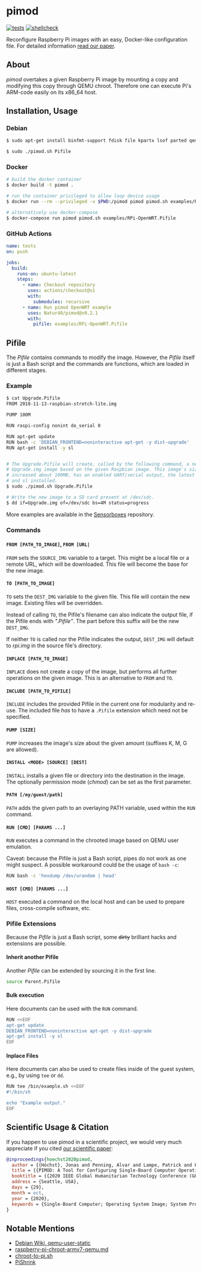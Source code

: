 # pimod
[![tests](https://github.com/Nature40/pimod/workflows/tests/badge.svg?branch=master)](https://github.com/Nature40/pimod/actions?query=workflow%3Atests)
[![shellcheck](https://github.com/Nature40/pimod/workflows/shellcheck/badge.svg?branch=master)](https://github.com/Nature40/pimod/actions?query=workflow%3Ashellcheck)

Reconfigure Raspberry Pi images with an easy, Docker-like configuration file. For detailed information [read our paper](https://jonashoechst.de/assets/papers/hoechst2020pimod.pdf).


## About
*pimod* overtakes a given Raspberry Pi image by mounting a copy and modifying
this copy through QEMU chroot. Therefore one can execute Pi's ARM-code easily
on its x86\_64 host.


## Installation, Usage
### Debian
```bash
$ sudo apt-get install binfmt-support fdisk file kpartx lsof parted qemu qemu-user-static unzip p7zip-full wget xz-utils

$ sudo ./pimod.sh Pifile
```

### Docker
```bash
# build the docker container
$ docker build -t pimod .

# run the container privileged to allow loop device usage
$ docker run --rm --privileged -v $PWD:/pimod pimod pimod.sh examples/RPi-OpenWRT.Pifile

# alternatively use docker-compose 
$ docker-compose run pimod pimod.sh examples/RPi-OpenWRT.Pifile 
```

### GitHub Actions
```yml
name: tests
on: push

jobs:
  build:
    runs-on: ubuntu-latest
    steps:
      - name: Checkout repository
        uses: actions/checkout@v1
        with:
          submodules: recursive
      - name: Run pimod OpenWRT example
        uses: Natur40/pimod@v0.2.1
        with:
          pifile: examples/RPi-OpenWRT.Pifile
```

## Pifile
The *Pifile* contains commands to modify the image. However, the *Pifile*
itself is just a Bash script and the commands are functions, which are loaded
in different stages.


### Example
```bash
$ cat Upgrade.Pifile
FROM 2018-11-13-raspbian-stretch-lite.img

PUMP 100M

RUN raspi-config nonint do_serial 0

RUN apt-get update
RUN bash -c 'DEBIAN_FRONTEND=noninteractive apt-get -y dist-upgrade'
RUN apt-get install -y sl


# The Upgrade.Pifile will create, called by the following command, a new
# Upgrade.img image based on the given Raspbian image. This image's size is
# increased about 100MB, has an enabled UART/serial output, the latest software
# and sl installed.
$ sudo ./pimod.sh Upgrade.Pifile

# Write the new image to a SD card present at /dev/sdc.
$ dd if=Upgrade.img of=/dev/sdc bs=4M status=progress
```

More examples are available in the
[Sensorboxes](https://github.com/Nature40/Sensorboxes) repository.


### Commands
#### `FROM [PATH_TO_IMAGE]`, `FROM [URL|`
`FROM` sets the `SOURCE_IMG` variable to a target. This might be a local file or
a remote URL, which will be downloaded. This file will become the base for
the new image.

#### `TO [PATH_TO_IMAGE]`
`TO` sets the `DEST_IMG` variable to the given file. This file will contain
the new image. Existing files will be overridden.

Instead of calling `TO`, the Pifile's filename can also indicate the output
file, if the Pifile ends with *".Pifile"*. The part before this suffix will be
the new `DEST_IMG`.

If neither `TO` is called nor the Pifile indicates the output, `DEST_IMG` will
default to *rpi.img* in the source file's directory.


#### `INPLACE [PATH_TO_IMAGE]`
`INPLACE` does not create a copy of the image, but performs all further
operations on the given image. This is an alternative to `FROM` and `TO`.

#### `INCLUDE [PATH_TO_PIFILE]`
`INCLUDE` includes the provided Pifile in the current one for modularity and 
re-use. The included file _has_ to have a `.Pifile` extension which need not be 
specified.


#### `PUMP [SIZE]`
`PUMP` increases the image's size about the given amount (suffixes K, M, G are allowed).

#### `INSTALL <MODE> [SOURCE] [DEST]`
`INSTALL` installs a given file or directory into the destination in the
image. The optionally permission mode (*chmod*) can be set as the first
parameter.

#### `PATH [/my/guest/path]`
`PATH` adds the given path to an overlaying PATH variable, used within the `RUN`
command.

#### `RUN [CMD] [PARAMS ...]`
`RUN` executes a command in the chrooted image based on QEMU user emulation.

Caveat: because the Pifile is just a Bash script, pipes do not work as one
might suspect. A possible workaround could be the usage of `bash -c`:

```bash
RUN bash -c 'hexdump /dev/urandom | head'
```

#### `HOST [CMD] [PARAMS ...]`
`HOST` executed a command on the local host and can be used to prepare files, cross-compile software, etc.



### Pifile Extensions
Because the *Pifile* is just a Bash script, some ~~dirty~~ brilliant hacks and extensions are possible.


#### Inherit another Pifile
Another *Pifile* can be extended by sourcing it in the first line.

```bash
source Parent.Pifile
```


#### Bulk execution
Here documents can be used with the `RUN` command.

```bash
RUN <<EOF
apt-get update
DEBIAN_FRONTEND=noninteractive apt-get -y dist-upgrade
apt-get install -y sl
EOF
```

#### Inplace Files
Here documents can also be used to create files inside of the guest system, e.g., by using `tee` or `dd`.

```bash
RUN tee /bin/example.sh <<EOF
#!/bin/sh

echo "Example output."
EOF
```

## Scientific Usage & Citation

If you happen to use pimod in a scientific project, we would very much appreciate if you cited [our scientific paper](https://jonashoechst.de/assets/papers/hoechst2020pimod.pdf):

```bibtex
@inproceedings{hoechst2020pimod,
  author = {{Höchst}, Jonas and Penning, Alvar and Lampe, Patrick and Freisleben, Bernd},
  title = {{PIMOD: A Tool for Configuring Single-Board Computer Operating System Images}},
  booktitle = {{2020 IEEE Global Humanitarian Technology Conference (GHTC 2020)}},
  address = {Seattle, USA},
  days = {29},
  month = oct,
  year = {2020},
  keywords = {Single-Board Computer; Operating System Image; System Provisioning},
}
```

## Notable Mentions
- [Debian Wiki, qemu-user-static](https://wiki.debian.org/RaspberryPi/qemu-user-static)
- [raspberry-pi-chroot-armv7-qemu.md](https://gist.github.com/jkullick/9b02c2061fbdf4a6c4e8a78f1312a689)
- [chroot-to-pi.sh](https://gist.github.com/htruong/7df502fb60268eeee5bca21ef3e436eb)
- [PiShrink](https://github.com/Drewsif/PiShrink)

